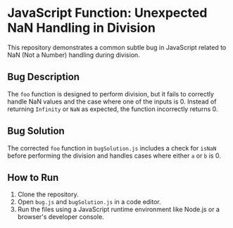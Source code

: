 # JavaScript Function: Unexpected NaN Handling in Division

This repository demonstrates a common subtle bug in JavaScript related to NaN (Not a Number) handling during division.

## Bug Description

The `foo` function is designed to perform division, but it fails to correctly handle NaN values and the case where one of the inputs is 0. Instead of returning `Infinity` or `NaN` as expected, the function incorrectly returns 0.

## Bug Solution

The corrected `foo` function in `bugSolution.js` includes a check for `isNaN` before performing the division and handles cases where either `a` or `b` is 0.

## How to Run

1. Clone the repository.
2. Open `bug.js` and `bugSolution.js` in a code editor.
3. Run the files using a JavaScript runtime environment like Node.js or a browser's developer console.